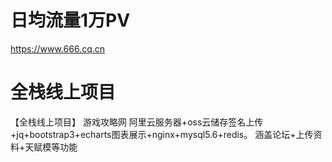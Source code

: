 # 日均流量1万PV
  https://www.666.cq.cn

# 全栈线上项目
【全栈线上项目】 游戏攻略网 阿里云服务器+oss云储存签名上传+jq+bootstrap3+echarts图表展示+nginx+mysql5.6+redis。  涵盖论坛+上传资料+天赋模等功能



